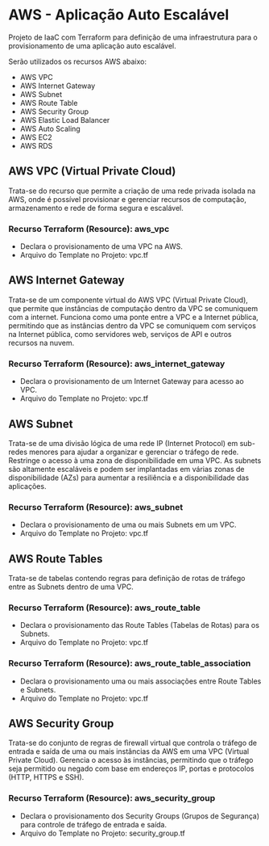 # AWS - Aplicação Auto Escalável

Projeto de IaaC com Terraform para definição de uma infraestrutura para o provisionamento de uma aplicação auto escalável.

Serão utilizados os recursos AWS abaixo:

- AWS VPC
- AWS Internet Gateway
- AWS Subnet
- AWS Route Table
- AWS Security Group
- AWS Elastic Load Balancer
- AWS Auto Scaling
- AWS EC2
- AWS RDS

## AWS VPC (Virtual Private Cloud)

Trata-se do recurso que permite a criação de uma rede privada isolada na AWS, onde é possível provisionar e gerenciar recursos de computação, armazenamento e rede de forma segura e escalável.

### Recurso Terraform (Resource): aws_vpc

- Declara o provisionamento de uma VPC na AWS.
- Arquivo do Template no Projeto: vpc.tf

## AWS Internet Gateway

Trata-se de um componente virtual do AWS VPC (Virtual Private Cloud), que permite que instâncias de computação dentro da VPC se comuniquem com a internet. Funciona como uma ponte entre a VPC e a Internet pública, permitindo que as instâncias dentro da VPC se comuniquem com serviços na Internet pública, como servidores web, serviços de API e outros recursos na nuvem.

### Recurso Terraform (Resource): aws_internet_gateway

- Declara o provisionamento de um Internet Gateway para acesso ao VPC.
- Arquivo do Template no Projeto: vpc.tf

## AWS Subnet 

Trata-se de uma divisão lógica de uma rede IP (Internet Protocol) em sub-redes menores para ajudar a organizar e gerenciar o tráfego de rede. Restringe o acesso à uma zona de disponibilidade em uma VPC.
As subnets são altamente escaláveis e podem ser implantadas em várias zonas de disponibilidade (AZs) para aumentar a resiliência e a disponibilidade das aplicações.

### Recurso Terraform (Resource): aws_subnet

- Declara o provisionamento de uma ou mais Subnets em um VPC.
- Arquivo do Template no Projeto: vpc.tf

## AWS Route Tables 

Trata-se de tabelas contendo regras para definição de rotas de tráfego entre as Subnets dentro de uma VPC. 

### Recurso Terraform (Resource): aws_route_table

- Declara o provisionamento das Route Tables (Tabelas de Rotas) para os Subnets.
- Arquivo do Template no Projeto: vpc.tf

### Recurso Terraform (Resource): aws_route_table_association

- Declara o provisionamento uma ou mais associações entre Route Tables e Subnets.
- Arquivo do Template no Projeto: vpc.tf

## AWS Security Group

Trata-se do conjunto de regras de firewall virtual que controla o tráfego de entrada e saída de uma ou mais instâncias da AWS em uma VPC (Virtual Private Cloud). Gerencia o acesso às instâncias, permitindo que o tráfego seja permitido ou negado com base em endereços IP, portas e protocolos (HTTP, HTTPS e SSH).

### Recurso Terraform (Resource): aws_security_group

- Declara o provisionamento dos Security Groups (Grupos de Segurança) para controle de tráfego de entrada e saída.
- Arquivo do Template no Projeto: security_group.tf